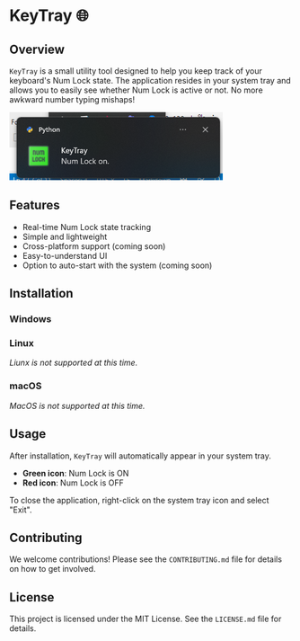 # KeyTray 🌐

## Overview

`KeyTray` is a small utility tool designed to help you keep track of your keyboard's Num Lock state. The application resides in your system tray and allows you to easily see whether Num Lock is active or not. No more awkward number typing mishaps!

![Screenshot of KeyTray](screenshot.png)

## Features

- Real-time Num Lock state tracking
- Simple and lightweight
- Cross-platform support (coming soon)
- Easy-to-understand UI
- Option to auto-start with the system (coming soon)

## Installation

### Windows

### Linux

_Liunx is not supported at this time._

### macOS

_MacOS is not supported at this time._

## Usage

After installation, `KeyTray` will automatically appear in your system tray.

- **Green icon**: Num Lock is ON
- **Red icon**: Num Lock is OFF

To close the application, right-click on the system tray icon and select "Exit".

## Contributing

We welcome contributions! Please see the `CONTRIBUTING.md` file for details on how to get involved.

## License

This project is licensed under the MIT License. See the `LICENSE.md` file for details.
